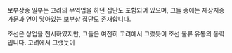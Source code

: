 보부상중 일부는 고려의 무역업을 하던 집단도 포함되어 있으며, 그들 중에는 재상지종 가문과 연이 닿아있는 보부상 집단도 존재합니다.

조선은 상업을 천시하였지만, 그들은 여전히 고려에서 그랬듯이 조선 물류 유통의 동력입니다. 고려에서 그랬듯이
